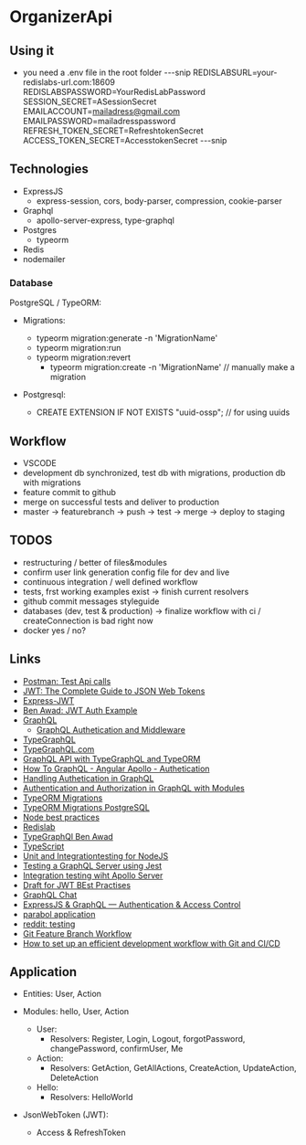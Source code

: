 # OrganizerApi

## Using it

-   you need a .env file in the root folder
    ---snip
    REDISLABSURL=your-redislabs-url.com:18609
    REDISLABSPASSWORD=YourRedisLabPassword
    SESSION_SECRET=ASessionSecret
    EMAILACCOUNT=mailadress@gmail.com
    EMAILPASSWORD=mailadresspassword
    REFRESH_TOKEN_SECRET=RefreshtokenSecret
    ACCESS_TOKEN_SECRET=AccesstokenSecret
    ---snip

## Technologies

-   ExpressJS
    -   express-session, cors, body-parser, compression, cookie-parser
-   Graphql
    -   apollo-server-express, type-graphql
-   Postgres
    -   typeorm
-   Redis
-   nodemailer

### Database

PostgreSQL / TypeORM:

-   Migrations:

    -   typeorm migration:generate -n 'MigrationName'
    -   typeorm migration:run
    -   typeorm migration:revert
        -   typeorm migration:create -n 'MigrationName' // manually make a migration

-   Postgresql:
    -   CREATE EXTENSION IF NOT EXISTS "uuid-ossp"; // for using uuids

## Workflow

-   VSCODE
-   development db synchronized, test db with migrations, production db with migrations
-   feature commit to github
-   merge on successful tests and deliver to production
-   master -> featurebranch -> push -> test -> merge -> deploy to staging

## TODOS

-   restructuring / better of files&modules
-   confirm user link generation config file for dev and live
-   continuous integration / well defined workflow
-   tests, frst working examples exist -> finish current resolvers
-   github commit messages styleguide
-   databases (dev, test & production) -> finalize workflow with ci / createConnection is bad right now
-   docker yes / no?

## Links

-   [Postman: Test Api calls](https://www.postman.com)
-   [JWT: The Complete Guide to JSON Web Tokens](https://blog.angular-university.io/angular-jwt/)
-   [Express-JWT](https://github.com/auth0/express-jwt)
-   [Ben Awad: JWT Auth Example](https://github.com/benawad/jwt-auth-example)
-   [GraphQL](https://graphql.org)
    -   [GraphQL Authetication and Middleware](https://graphql.org/graphql-js/authentication-and-express-middleware/)
-   [TypeGraphQL](https://github.com/MichalLytek/type-graphql)
-   [TypeGraphQL.com](https://typegraphql.com)
-   [GraphQL API with TypeGraphQL and TypeORM](https://dev.to/bnevilleoneill/how-to-build-a-graphql-api-with-typegraphql-and-typeorm-58fb)
-   [How To GraphQL - Angular Apollo - Authetication](https://www.howtographql.com/angular-apollo/5-authentication/)
-   [Handling Authetication in GraphQL](https://blog.pusher.com/handling-authentication-in-graphql/)
-   [Authentication and Authorization in GraphQL with Modules](https://medium.com/the-guild/authentication-and-authorization-in-graphql-and-how-graphql-modules-can-help-fadc1ee5b0c2)
-   [TypeORM Migrations](https://github.com/typeorm/typeorm/blob/master/docs/migrations.md#generating-migrations)
-   [TypeORM Migrations PostgreSQL](https://wanago.io/2019/01/28/typeorm-migrations-postgres/)
-   [Node best practices](https://github.com/goldbergyoni/nodebestpractices)
-   [Redislab](https://app.redislabs.com/#/login)
-   [TypeGraphQl Ben Awad](https://github.com/benawad/type-graphql)
-   [TypeScript](https://www.typescriptlang.org/docs/home.html)
-   [Unit and Integrationtesting for NodeJS](https://blog.logrocket.com/unit-and-integration-testing-for-node-js-apps/)
-   [Testing a GraphQL Server using Jest](https://medium.com/entria/testing-a-graphql-server-using-jest-4e00d0e4980e)
-   [Integration testing wiht Apollo Server](https://www.apollographql.com/docs/apollo-server/testing/testing/)
-   [Draft for JWT BEst Practises](https://auth0.com/blog/a-look-at-the-latest-draft-for-jwt-bcp/)
-   [GraphQL Chat](https://github.com/alex996/graphql-chat)
-   [ExpressJS & GraphQL — Authentication & Access Control](https://itnext.io/expressjs-graphql-authentication-access-control-c5c8fe360b07)
-   [parabol application](https://github.com/ParabolInc/parabol)
-   [reddit: testing](https://www.reddit.com/r/expressjs/comments/9fua5k/integration_tests_am_i_doing_it_right/)
-   [Git Feature Branch Workflow](https://www.atlassian.com/git/tutorials/comparing-workflows/feature-branch-workflow)
-   [How to set up an efficient development workflow with Git and CI/CD](https://proandroiddev.com/how-to-set-up-an-efficient-development-workflow-with-git-and-ci-cd-5e8916f6bece)

## Application

-   Entities: User, Action
-   Modules: hello, User, Action

    -   User:
        -   Resolvers: Register, Login, Logout, forgotPassword, changePassword, confirmUser, Me
    -   Action:
        -   Resolvers: GetAction, GetAllActions, CreateAction, UpdateAction, DeleteAction
    -   Hello:
        -   Resolvers: HelloWorld

-   JsonWebToken (JWT):
    -   Access & RefreshToken
